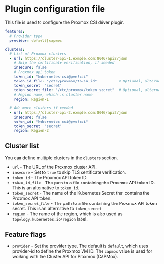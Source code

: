 # Plugin configuration file

This file is used to configure the Proxmox CSI driver plugin.

```yaml
features:
  # Provider type
  provider: default|capmox

clusters:
  # List of Proxmox clusters
  - url: https://cluster-api-1.exmple.com:8006/api2/json
    # Skip the certificate verification, if needed
    insecure: false
    # Proxmox api token
    token_id: "kubernetes-csi@pve!csi"
    token_id_file: "/etc/proxmox/token_id"          # Optional, alternative to token_id
    token_secret: "secret"
    token_secret_file: "/etc/proxmox/token_secret"  # Optional, alternative to token_secret
    # Region name, which is cluster name
    region: Region-1

  # Add more clusters if needed
  - url: https://cluster-api-2.exmple.com:8006/api2/json
    insecure: false
    token_id: "kubernetes-csi@pve!csi"
    token_secret: "secret"
    region: Region-2
```

## Cluster list

You can define multiple clusters in the `clusters` section.

* `url` - The URL of the Proxmox cluster API.
* `insecure` - Set to `true` to skip TLS certificate verification.
* `token_id` - The Proxmox API token ID.
* `token_id_file` - The path to a file containing the Proxmox API token ID. This is an alternative to `token_id`.
* `token_secret` - The name of the Kubernetes Secret that contains the Proxmox API token.
* `token_secret_file` - The path to a file containing the Proxmox API token secret. This is an alternative to `token_secret`.
* `region` - The name of the region, which is also used as `topology.kubernetes.io/region` label.

## Feature flags

* `provider` - Set the provider type. The default is `default`, which uses provider-id to define the Proxmox VM ID. The `capmox` value is used for working with the Cluster API for Proxmox (CAPMox).
